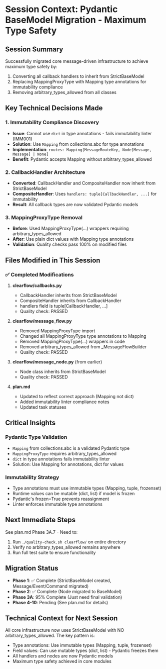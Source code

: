 # Session Context: Pydantic BaseModel Migration - Maximum Type Safety

## Session Summary

Successfully migrated core message-driven infrastructure to achieve maximum type safety by:
1. Converting all callback handlers to inherit from StrictBaseModel
2. Replacing MappingProxyType with Mapping type annotations for immutability compliance
3. Removing arbitrary_types_allowed from all classes

## Key Technical Decisions Made

### 1. Immutability Compliance Discovery
- **Issue**: Cannot use `dict` in type annotations - fails immutability linter (IMM001)
- **Solution**: Use `Mapping` from collections.abc for type annotations
- **Implementation**: `routes: Mapping[MessageRouteKey, Node[Message, Message] | None]`
- **Benefit**: Pydantic accepts Mapping without arbitrary_types_allowed

### 2. CallbackHandler Architecture
- **Converted**: CallbackHandler and CompositeHandler now inherit from StrictBaseModel
- **CompositeHandler**: Uses `handlers: tuple[CallbackHandler, ...]` for immutability
- **Result**: All callback types are now validated Pydantic models

### 3. MappingProxyType Removal
- **Before**: Used MappingProxyType(...) wrappers requiring arbitrary_types_allowed
- **After**: Use plain dict values with Mapping type annotations
- **Validation**: Quality checks pass 100% on modified files

## Files Modified in This Session

### ✅ Completed Modifications
1. **clearflow/callbacks.py**
   - CallbackHandler inherits from StrictBaseModel
   - CompositeHandler inherits from CallbackHandler
   - handlers field is tuple[CallbackHandler, ...]
   - Quality check: PASSED

2. **clearflow/message_flow.py**
   - Removed MappingProxyType import
   - Changed all MappingProxyType type annotations to Mapping
   - Removed MappingProxyType(...) wrappers in code
   - Removed arbitrary_types_allowed from _MessageFlowBuilder
   - Quality check: PASSED

3. **clearflow/message_node.py** (from earlier)
   - Node class inherits from StrictBaseModel
   - Quality check: PASSED

4. **plan.md**
   - Updated to reflect correct approach (Mapping not dict)
   - Added immutability linter compliance notes
   - Updated task statuses

## Critical Insights

### Pydantic Type Validation
- `Mapping` from collections.abc is a validated Pydantic type
- `MappingProxyType` requires arbitrary_types_allowed
- `dict` in type annotations fails immutability linter
- Solution: Use Mapping for annotations, dict for values

### Immutability Strategy
- Type annotations must use immutable types (Mapping, tuple, frozenset)
- Runtime values can be mutable (dict, list) if model is frozen
- Pydantic's frozen=True prevents reassignment
- Linter enforces immutable type annotations

## Next Immediate Steps

See plan.md Phase 3A.7 - Need to:
1. Run `./quality-check.sh clearflow/` on entire directory
2. Verify no arbitrary_types_allowed remains anywhere
3. Run full test suite to ensure functionality

## Migration Status

- **Phase 1**: ✅ Complete (StrictBaseModel created, Message/Event/Command migrated)
- **Phase 2**: ✅ Complete (Node migrated to BaseModel)
- **Phase 3A**: 95% Complete (Just need final validation)
- **Phase 4-10**: Pending (See plan.md for details)

## Technical Context for Next Session

All core infrastructure now uses StrictBaseModel with NO arbitrary_types_allowed. The key pattern is:
- Type annotations: Use immutable types (Mapping, tuple, frozenset)
- Field values: Can use mutable types (dict, list) - Pydantic freezes them
- All handlers and nodes are now Pydantic models
- Maximum type safety achieved in core modules